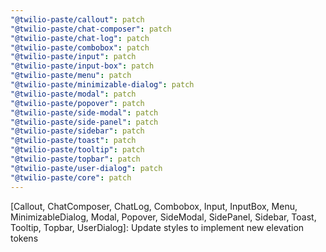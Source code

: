```yaml
---
"@twilio-paste/callout": patch
"@twilio-paste/chat-composer": patch
"@twilio-paste/chat-log": patch
"@twilio-paste/combobox": patch
"@twilio-paste/input": patch
"@twilio-paste/input-box": patch
"@twilio-paste/menu": patch
"@twilio-paste/minimizable-dialog": patch
"@twilio-paste/modal": patch
"@twilio-paste/popover": patch
"@twilio-paste/side-modal": patch
"@twilio-paste/side-panel": patch
"@twilio-paste/sidebar": patch
"@twilio-paste/toast": patch
"@twilio-paste/tooltip": patch
"@twilio-paste/topbar": patch
"@twilio-paste/user-dialog": patch
"@twilio-paste/core": patch
---
```


[Callout, ChatComposer, ChatLog, Combobox, Input, InputBox, Menu, MinimizableDialog, Modal, Popover, SideModal, SidePanel, Sidebar, Toast, Tooltip, Topbar, UserDialog]: Update styles to implement new elevation tokens
